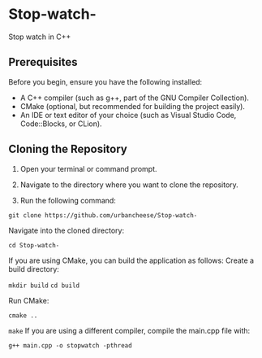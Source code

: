 # Stop-watch-
Stop watch in C++

## Prerequisites
Before you begin, ensure you have the following installed:

- A C++ compiler (such as g++, part of the GNU Compiler Collection).
- CMake (optional, but recommended for building the project easily).
- An IDE or text editor of your choice (such as Visual Studio Code, Code::Blocks, or CLion).

## Cloning the Repository
1. Open your terminal or command prompt.

2. Navigate to the directory where you want to clone the repository.

3. Run the following command:

```git clone https://github.com/urbancheese/Stop-watch-```

Navigate into the cloned directory:

```cd Stop-watch-```

If you are using CMake, you can build the application as follows:
Create a build directory:

```mkdir build```
```cd build```

Run CMake:

```cmake ..```

```make```
If you are using a different compiler, compile the main.cpp file with:

```g++ main.cpp -o stopwatch -pthread```




